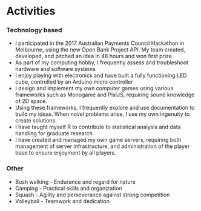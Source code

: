 # Activities

### Technology based

* I participated in the 2017 Australian Payments Council Hackathon in
  Melbourne, using the new Open Bank Project API. My team created, developed,
  and pitched an idea in 48 hours and won first prize
* As part of my computing hobby, I frequently assess and troubleshoot hardware
  and software systems
* I enjoy playing with electronics and have built a fully functioning LED cube,
  controlled by an Arduino micro controller
* I design and implement my own computer games using various frameworks such as
  Monogame and PixiJS, requiring sound knowledge of 2D space.
* Using these frameworks, I frequently explore and use documentation to build
  my ideas. When novel problems arise, I use my own ingenuity to create
  solutions.
* I have taught myself R to contribute to statistical analysis and data
  handling for graduate research
* I have created and managed my own game servers, requiring both management of
  server infrastructure, and administration of the player base to ensure
  enjoyment by all players.

### Other

* Bush walking - Endurance and regard for nature
* Camping - Practical skills and organization
* Squash - Agility and perseverance against strong competition
* Volleyball - Teamwork and dedication
